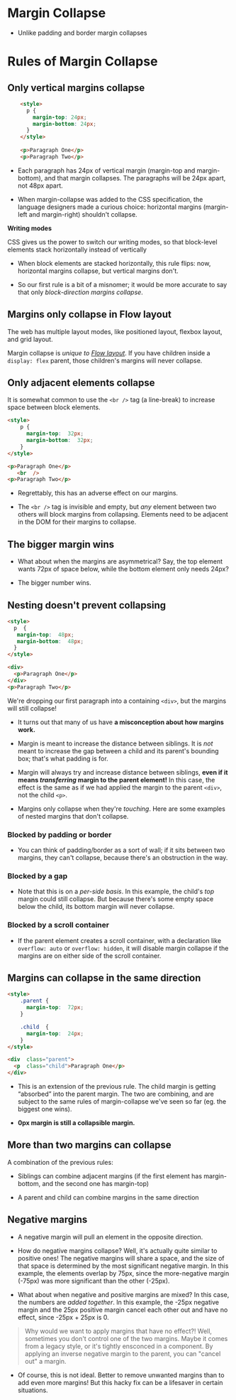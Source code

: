 # Margin Collapse

* Unlike padding and border margin collapses

# Rules of Margin Collapse

## Only vertical margins collapse

```html    
    <style>
      p {
        margin-top: 24px;
        margin-bottom: 24px;
      }
    </style>
    
    <p>Paragraph One</p>
    <p>Paragraph Two</p>
```

* Each paragraph has 24px of vertical margin (margin-top and margin-bottom), and that margin collapses. The paragraphs will be 24px apart, not 48px apart.

* When margin-collapse was added to the CSS specification, the language designers made a curious choice: horizontal margins (margin-left and margin-right) shouldn't collapse.

**Writing modes**

CSS gives us the power to switch our writing modes, so that block-level elements stack horizontally instead of vertically

- When block elements are stacked horizontally, this rule flips: now, horizontal margins collapse, but vertical margins don't.

- So our first rule is a bit of a misnomer; it would be more accurate to say that only _block-direction margins collapse_.

## Margins only collapse in Flow layout

The web has multiple layout modes, like positioned layout, flexbox layout, and grid layout.

Margin collapse is  _unique to  [Flow layout](https://courses.joshwcomeau.com/css-for-js/01-rendering-logic-1/09-flow-layout)_. If you have children inside a  `display: flex`  parent, those children's margins will never collapse.

## Only adjacent elements collapse

It is somewhat common to use the  `<br />`  tag (a line-break) to increase space between block elements.

```html
<style>
	p {
	  margin-top:  32px;
	  margin-bottom:  32px;
	}
</style>

<p>Paragraph One</p>
   <br  />
<p>Paragraph Two</p>
```
- Regrettably, this has an adverse effect on our margins.

- The `<br />` tag is invisible and empty, but _any_ element between two others will block margins from collapsing. Elements need to be adjacent in the DOM for their margins to collapse.

## The bigger margin wins

- What about when the margins are asymmetrical? Say, the top element wants 72px of space below, while the bottom element only needs 24px?

- The bigger number wins.

## Nesting doesn't prevent collapsing
```html
<style>
  p  {
   margin-top:  48px;
   margin-bottom:  48px;
  }
</style>

<div>
  <p>Paragraph One</p>
</div>
<p>Paragraph Two</p>
```

We're dropping our first paragraph into a containing  `<div>`, but the margins will still collapse!

- It turns out that many of us have  **a misconception about how margins work.**

- Margin is meant to increase the distance between siblings. It is  _not_  meant to increase the gap between a child and its parent's bounding box; that's what padding is for.

- Margin will always try and increase distance between siblings,  **even if it means  _transferring_  margin to the parent element!**  In this case, the effect is the same as if we had applied the margin to the parent  `<div>`, not the child  `<p>`.

- Margins only collapse when they're _touching_. Here are some examples of nested margins that don't collapse.

### Blocked by padding or border

- You can think of padding/border as a sort of wall; if it sits between two margins, they can't collapse, because there's an obstruction in the way.

### Blocked by a gap
- Note that this is on a _per-side basis_. In this example, the child's _top_ margin could still collapse. But because there's some empty space below the child, its bottom margin will never collapse.

### Blocked by a scroll container

- If the parent element creates a scroll container, with a declaration like  `overflow: auto`  or  `overflow: hidden`, it will disable margin collapse if the margins are on either side of the scroll container.

## Margins can collapse in the same direction

```html
<style>
	.parent {
	  margin-top:  72px;
	}

	.child  {
	  margin-top:  24px;
	}
</style>

<div  class="parent">
  <p  class="child">Paragraph One</p>
</div>
```
- This is an extension of the previous rule. The child margin is getting “absorbed” into the parent margin. The two are combining, and are subject to the same rules of margin-collapse we've seen so far (eg. the biggest one wins).

- **0px margin is still a collapsible margin.**

## More than two margins can collapse

A combination of the previous rules:

-   Siblings can combine adjacent margins (if the first element has margin-bottom, and the second one has margin-top)
    
-   A parent and child can combine margins in the same direction

## Negative margins

- A negative margin will pull an element in the opposite direction.

- How do negative margins collapse? Well, it's actually quite similar to positive ones! The negative margins will share a space, and the size of that space is determined by the most significant negative margin. In this example, the elements overlap by 75px, since the more-negative margin (-75px) was more significant than the other (-25px).

- What about when negative and positive margins are mixed? In this case, the numbers are _added together_. In this example, the -25px negative margin and the 25px positive margin cancel each other out and have no effect, since -25px + 25px is 0.

>  Why would we want to apply margins that have no effect?! Well, sometimes you don't control one of the two margins. Maybe it comes from a legacy style, or it's tightly ensconced in a component. By applying an inverse negative margin to the parent, you can "cancel out" a margin.

- Of course, this is not ideal. Better to remove unwanted margins than to add even more margins! But this hacky fix can be a lifesaver in certain situations.

